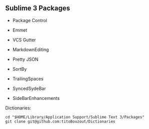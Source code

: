 ## Sublime 3 Packages

* Package Control

* Emmet
* VCS Gutter
* MarkdownEditing
* Pretty JSON
* SortBy
* TrailingSpaces
* SyncedSydeBar
* SideBarEnhancements

Dictionaries:

```
cd "$HOME/Library/Application Support/Sublime Text 3/Packages"
git clone git@github.com:titoBouzout/Dictionaries
```
